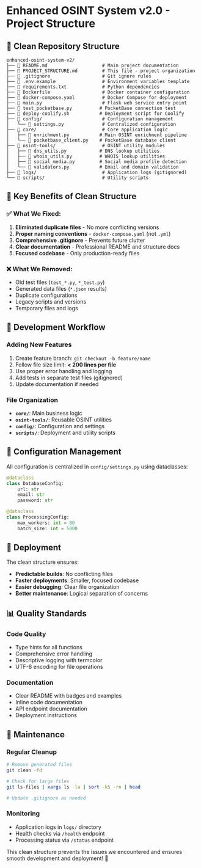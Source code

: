 # Enhanced OSINT System v2.0 - Project Structure

## 📁 Clean Repository Structure

```
enhanced-osint-system-v2/
├── 📄 README.md                    # Main project documentation
├── 📄 PROJECT_STRUCTURE.md         # This file - project organization
├── 📄 .gitignore                   # Git ignore rules
├── 📄 .env.example                 # Environment variables template
├── 📄 requirements.txt             # Python dependencies
├── 📄 Dockerfile                   # Docker container configuration
├── 📄 docker-compose.yaml          # Docker Compose for deployment
├── 📄 main.py                      # Flask web service entry point
├── 📄 test_pocketbase.py          # PocketBase connection test
├── 📄 deploy-coolify.sh           # Deployment script for Coolify
├── 📁 config/                      # Configuration management
│   └── 📄 settings.py              # Centralized configuration
├── 📁 core/                        # Core application logic
│   ├── 📄 enrichment.py           # Main OSINT enrichment pipeline
│   └── 📄 pocketbase_client.py    # PocketBase database client
├── 📁 osint-tools/                 # OSINT utility modules
│   ├── 📄 dns_utils.py            # DNS lookup utilities
│   ├── 📄 whois_utils.py          # WHOIS lookup utilities
│   ├── 📄 social_media.py         # Social media profile detection
│   └── 📄 validators.py           # Email and domain validation
├── 📁 logs/                        # Application logs (gitignored)
└── 📁 scripts/                     # Utility scripts
```

## 🎯 Key Benefits of Clean Structure

### ✅ **What We Fixed:**
1. **Eliminated duplicate files** - No more conflicting versions
2. **Proper naming conventions** - `docker-compose.yaml` (not `.yml`)
3. **Comprehensive .gitignore** - Prevents future clutter
4. **Clear documentation** - Professional README and structure docs
5. **Focused codebase** - Only production-ready files

### ❌ **What We Removed:**
- Old test files (`test_*.py`, `*_test.py`)
- Generated data files (`*.json` results)
- Duplicate configurations
- Legacy scripts and versions
- Temporary files and logs

## 🚀 Development Workflow

### **Adding New Features**
1. Create feature branch: `git checkout -b feature/name`
2. Follow file size limit: **< 200 lines per file**
3. Use proper error handling and logging
4. Add tests in separate test files (gitignored)
5. Update documentation if needed

### **File Organization**
- **`core/`**: Main business logic
- **`osint-tools/`**: Reusable OSINT utilities  
- **`config/`**: Configuration and settings
- **`scripts/`**: Deployment and utility scripts

## 🔧 Configuration Management

All configuration is centralized in `config/settings.py` using dataclasses:

```python
@dataclass
class DatabaseConfig:
    url: str
    email: str
    password: str

@dataclass
class ProcessingConfig:
    max_workers: int = 80
    batch_size: int = 5000
```

## 🐳 Deployment

The clean structure ensures:
- **Predictable builds**: No conflicting files
- **Faster deployments**: Smaller, focused codebase
- **Easier debugging**: Clear file organization
- **Better maintenance**: Logical separation of concerns

## 📊 Quality Standards

### **Code Quality**
- Type hints for all functions
- Comprehensive error handling
- Descriptive logging with termcolor
- UTF-8 encoding for file operations

### **Documentation**
- Clear README with badges and examples
- Inline code documentation
- API endpoint documentation
- Deployment instructions

## 🧹 Maintenance

### **Regular Cleanup**
```bash
# Remove generated files
git clean -fd

# Check for large files
git ls-files | xargs ls -la | sort -k5 -rn | head

# Update .gitignore as needed
```

### **Monitoring**
- Application logs in `logs/` directory
- Health checks via `/health` endpoint
- Processing status via `/status` endpoint

This clean structure prevents the issues we encountered and ensures smooth development and deployment! 🎯